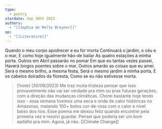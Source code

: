 ```yaml
---
type:
  - poetry
stardate: Sep 30th 2023
authors:
  - "[[Sophia de Mello Breyner]]"
up:
  - "[[Literature]]"
---
```

Quando o meu corpo apodrecer e eu for morta
Continuará o jardim, o céu e o mar,
E como hoje igualmente hão-de bailar
As quatro estações à minha porta.
Outros em Abril passarão no pomar
Em que eu tantas vezes passei,
Haverá longos poentes sobre o mar,
Outros amarão as coisas que eu amei.
Será o mesmo brilho, a mesma festa,
Será o mesmo jardim à minha porta,
E os cabelos doirados da floresta,
Como se eu não estivesse morta.

>[!note] (30/09/2023)
>Me traz muita tristeza pensar que isso provavelmente não vai ser verdade pra mim ou pras futuras gerações, com a direção das mudanças climáticas. Chorei bastante hoje lendo isso - essa semana tivemos uma seca e onda de calor históricas no Amazonas, matando 100+ botos cor-de-rosa com o calor e nível baixo dos rios. Esse poema me deixou feliz quando encontrei pela primeira vez e resolvi guardar. Pensei que poderia ser um bom epitáfio pra mim. Agora, já não. [[Climate Change]]


